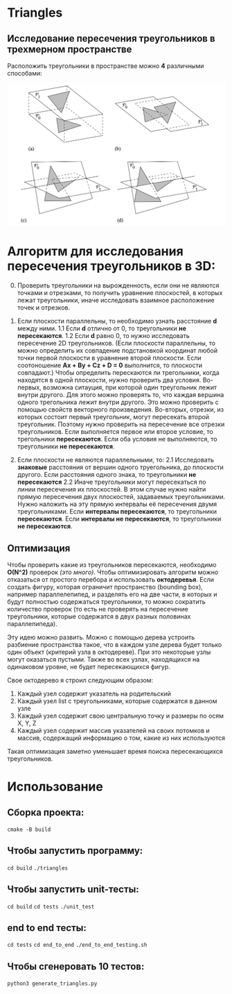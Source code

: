 # Triangles

## Исследование пересечения треугольников в трехмерном пространстве

Расположить треугольники в пространстве можно **4** различными способами:

![image](images/triangles_and_planes.png)

# Алгоритм для исследования пересечения треугольников в 3D:

0. Проверить треугольники на вырожденность, если они не являются точками и отрезками, то получить уравнение плоскостей, в которых лежат треугольники, иначе исследовать взаимное расположение точек и отрезков.

1. Если плоскости параллельны, то необходимо узнать расстояние **d** между ними.
1.1 Если **d** отлично от 0, то треугольники **не пересекаются**.
1.2 Если **d** равно 0, то нужно исследовать пересечение 2D треугольников. 
(Если плоскости параллельны, то можно определить их совпадение подстановкой координат любой точки первой плоскости в уравнение второй плоскости. Если соотоношение **Ax + By + Cz + D = 0** выполнится, то плоскости совпадают.)
Чтобы определить перескаются ли трегольники, когда находятся в одной плоскости, нужно проверить два условия.
Во-первых, возможна ситауция, при которой один треугольник лежит внутри другого. Для этого можно проверять то, что каждая вершина одного трегольника лежит внутри другого. Это можно проверить с помощью свойств векторного произведения.
Во-вторых, отрезки, из которых состоит первый треугольник, могут пересекать второй треугольник. Поэтому нужно проверить на пересечение все отрезки треугольников. 
Если выполняется первое или второе условие, то трегольники **пересекаются**.
Если оба условия не выполняются, то треугольники **не пересекаются**.

2. Если плоскости не являются параллельными, то:
2.1 Исследовать **знаковые** расстояния от вершин одного труегольника, до плоскости другого. Если расстояния одного знака, то треугольники **не пересекаются**
2.2 Иначе треугольники могут пересекаться по линии пересечения их плоскостей. 
В этом случае нужно найти прямую пересечения двух плоскостей, задаваемых треугольниками.
Нужно наложить на эту прямую интервалы её пересечения двумя треугольниками.
Если **интервалы пересекаются**, то треугольники **пересекаются**.
Если **интервалы не пересекаются**, то треугольники **не пересекаются**.

## Оптимизация 
Чтобы проверить какие из треугольников пересекаются, необходимо **O(N^2)** проверок *(это много)*. Чтобы оптимизировать алгоритм можно отказаться от простого перебора и использовать **октодеревья**.
Если создать фигуру, которая ограничит пространство (bounding box), например параллелепипед, и разделять его на две части, в которых и будут полностью содержаться треугольники, то можно сократить количество проверок (то есть не проверять на пересечение треугольники, которые содержатся в двух разных половинах параллепипеда).

Эту идею можно развить. Можно с помощью дерева устроить разбиение пространства такое, что в каждом узле дерева будет только один объект (критерий узла в октодереве). При это некоторые узлы могут оказаться пустыми. Также во всех узлах, находящихся на одинаковом уровне, не будет пересекающихся фигур.

Свое октодерево я строил следующим образом:
1. Каждый узел содержит указатель на родительский
2. Каждый узел list с треугольниками, которые содержатся в данном узле
3. Каждый узел содержит свою центральную точку и размеры по осям X, Y, Z
4. Каждый узел содержит массив указателей на своих потомков и массив, содержащий информацию о том, какие из них используются

Такая оптимизация заметно уменьшает время поиска пересекающихся треугольников.

# Использование 

## Сборка проекта:
```cmake -B build```

## Чтобы запустить программу:
```cd build```
```./triangles```

## Чтобы запустить unit-тесты:
```cd build```
```cd tests```
```./unit_test```

## end to end тесты:
```cd tests```
```cd end_to_end```
```./end_to_end_testing.sh```

## Чтобы cгенеровать 10 тестов:
```python3 generate_triangles.py```